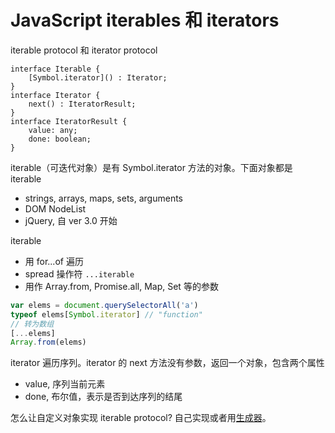 # JavaScript iterables 和 iterators

iterable protocol 和 iterator protocol

```
interface Iterable {
    [Symbol.iterator]() : Iterator;
}
interface Iterator {
    next() : IteratorResult;
}
interface IteratorResult {
    value: any;
    done: boolean;
}
```

iterable（可迭代对象）是有 Symbol.iterator 方法的对象。下面对象都是 iterable

- strings, arrays, maps, sets, arguments
- DOM NodeList
- jQuery, 自 ver 3.0 开始

iterable

- 用 for...of 遍历
- spread 操作符 `...iterable`
- 用作 Array.from, Promise.all, Map, Set 等的参数

```js
var elems = document.querySelectorAll('a')
typeof elems[Symbol.iterator] // "function"
// 转为数组
[...elems]
Array.from(elems)
```

iterator 遍历序列。iterator 的 next 方法没有参数，返回一个对象，包含两个属性

- value, 序列当前元素
- done, 布尔值，表示是否到达序列的结尾

怎么让自定义对象实现 iterable protocol? 自己实现或者用[生成器](generators)。
